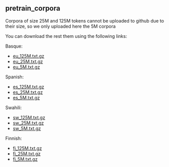 ## pretrain_corpora

Corpora of size 25M and 125M tokens cannot be uploaded to github due to their size, so we only uploaded here the 5M corpora  

You can download the rest them using the following links:

Basque:
* [eu_125M.txt.gz](https://storage.cloud.google.com/elhuyar/low-scaling-laws/data/preprocess_raw_5-25-125M/eu_125M.txt.gz)
* [eu_25M.txt.gz](https://storage.cloud.google.com/elhuyar/low-scaling-laws/data/preprocess_raw_5-25-125M/eu_25M.txt.gz)
* [eu_5M.txt.gz](https://storage.cloud.google.com/elhuyar/low-scaling-laws/data/preprocess_raw_5-25-125M/eu_5M.txt.gz)

Spanish:
* [es_125M.txt.gz](https://storage.cloud.google.com/elhuyar/low-scaling-laws/data/preprocess_raw_5-25-125M/es_125M.txt.gz)
* [es_25M.txt.gz](https://storage.cloud.google.com/elhuyar/low-scaling-laws/data/preprocess_raw_5-25-125M/es_25M.txt.gz)
* [es_5M.txt.gz](https://storage.cloud.google.com/elhuyar/low-scaling-laws/data/preprocess_raw_5-25-125M/es_5M.txt.gz)

Swahili:
* [sw_125M.txt.gz](https://storage.cloud.google.com/elhuyar/low-scaling-laws/data/preprocess_raw_5-25-125M/sw_125M.txt.gz)
* [sw_25M.txt.gz](https://storage.cloud.google.com/elhuyar/low-scaling-laws/data/preprocess_raw_5-25-125M/sw_25M.txt.gz)
* [sw_5M.txt.gz](https://storage.cloud.google.com/elhuyar/low-scaling-laws/data/preprocess_raw_5-25-125M/sw_5M.txt.gz)

Finnish:
* [fi_125M.txt.gz](https://storage.cloud.google.com/elhuyar/low-scaling-laws/data/preprocess_raw_5-25-125M/fi_125M.txt.gz)
* [fi_25M.txt.gz](https://storage.cloud.google.com/elhuyar/low-scaling-laws/data/preprocess_raw_5-25-125M/fi_5M.txt.gz)
* [fi_5M.txt.gz](https://storage.cloud.google.com/elhuyar/low-scaling-laws/data/preprocess_raw_5-25-125M/fi_5M.txt.gz)
